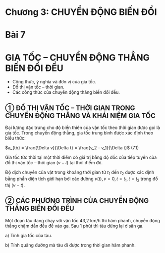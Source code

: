 # Chương 3: CHUYỂN ĐỘNG BIẾN ĐỔI

# Bài 7
# GIA TỐC – CHUYỂN ĐỘNG THẲNG BIẾN ĐỔI ĐỀU

- Công thức, ý nghĩa và đơn vị của gia tốc.
- Đồ thị vận tốc – thời gian.
- Các công thức của chuyển động thẳng biến đổi đều.

## ① ĐỒ THỊ VẬN TỐC – THỜI GIAN TRONG CHUYỂN ĐỘNG THẲNG VÀ KHÁI NIỆM GIA TỐC

Đại lượng đặc trưng cho độ biến thiên của vận tốc theo thời gian được gọi là gia tốc. Trong chuyển động thẳng, gia tốc trung bình được xác định theo biểu thức:

$a_{tb} = \frac{\Delta v}{\Delta t} = \frac{v_2 - v_1}{\Delta t}$ (7.1)

Gia tốc tức thời tại một thời điểm có giá trị bằng độ dốc của tiếp tuyến của đồ thị vận tốc – thời gian ($v - t$) tại thời điểm đó.

Độ dịch chuyển của vật trong khoảng thời gian từ $t_1$ đến $t_2$ được xác định bằng phần diện tích giới hạn bởi các đường $v(t), v=0, t=t_1, t=t_2$ trong đồ thị $(v - t)$.

## ② CÁC PHƯƠNG TRÌNH CỦA CHUYỂN ĐỘNG THẲNG BIẾN ĐỔI ĐỀU

Một đoạn tàu đang chạy với vận tốc 43,2 km/h thì hãm phanh, chuyển động thẳng chậm dần đều để vào ga. Sau 1 phút thì tàu dừng lại ở sân ga.

a) Tính gia tốc của tàu.

b) Tính quãng đường mà tàu đi được trong thời gian hãm phanh.
